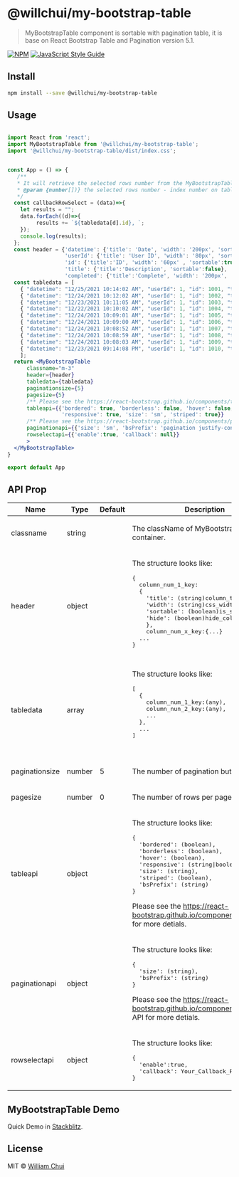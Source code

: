 # @willchui/my-bootstrap-table

> MyBootstrapTable component is sortable with pagination table, it is base on React Bootstrap Table and Pagination version 5.1.

[![NPM](https://img.shields.io/npm/v/@willchui/my-bootstrap-table.svg)](https://www.npmjs.com/package/@willchui/my-bootstrap-table) [![JavaScript Style Guide](https://img.shields.io/badge/code_style-standard-brightgreen.svg)](https://standardjs.com)

## Install

```bash
npm install --save @willchui/my-bootstrap-table
```

## Usage

```jsx

import React from 'react';
import MyBootstrapTable from '@willchui/my-bootstrap-table';
import '@willchui/my-bootstrap-table/dist/index.css';


const App = () => {
   /** 
   * It will retrieve the selected rows number from the MyBootstrapTable component.
   * @param {number[])} the selected rows number - index number on tabledata.
   */
  const callbackRowSelect = (data)=>{
    let results = "";
    data.forEach((d)=>{
         results += `${tabledata[d].id}, `;
    });
    console.log(results);
  };
  const header = {'datetime': {'title': 'Date', 'width': '200px', 'sortable':true, 'hide': false},
                  'userId': {'title': 'User ID', 'width': '80px', 'sortable':false, 'hide': true},
                  'id': {'title':'ID', 'width': '60px' , 'sortable':true},
                  'title': {'title':'Description', 'sortable':false}, 
                  'completed': {'title':'Complete', 'width': '200px', 'sortable':true}};
  const tabledata = [
    { "datetime": "12/25/2021 10:14:02 AM", "userId": 1, "id": 1001, "title": "delectus aut autem", "completed": false },
    { "datetime": "12/24/2021 10:12:02 AM", "userId": 1, "id": 1002, "title": "quis ut nam facilis et officia qui", "completed": false },
    { "datetime": "12/23/2021 10:11:05 AM", "userId": 1, "id": 1003, "title": "fugiat veniam minus", "completed": false },
    { "datetime": "12/22/2021 10:10:02 AM", "userId": 1, "id": 1004, "title": "et porro tempora", "completed": true },
    { "datetime": "12/24/2021 10:09:01 AM", "userId": 1, "id": 1005, "title": "laboriosam mollitia et enim quasi adipisci quia provident illum", "completed": false },
    { "datetime": "12/24/2021 10:09:00 AM", "userId": 1, "id": 1006, "title": "qui ullam ratione quibusdam voluptatem quia omnis", "completed": false },
    { "datetime": "12/24/2021 10:08:52 AM", "userId": 1, "id": 1007, "title": "illo expedita consequatur quia in", "completed": false },
    { "datetime": "12/24/2021 10:08:59 AM", "userId": 1, "id": 1008, "title": "quo adipisci enim quam ut ab", "completed": true },
    { "datetime": "12/24/2021 10:08:03 AM", "userId": 1, "id": 1009, "title": "molestiae perspiciatis ipsa", "completed": false },
    { "datetime": "12/23/2021 09:14:08 PM", "userId": 1, "id": 1010, "title": "illo est ratione doloremque quia maiores aut", "completed": true }
    ];                  
  return <MyBootstrapTable 
      classname="m-3" 
      header={header} 
      tabledata={tabledata} 
      paginationsize={5} 
      pagesize={5} 
      /** Please see the https://react-bootstrap.github.io/components/table API for more detials. */
      tableapi={{'bordered': true, 'borderless': false, 'hover': false, 
                 'responsive': true, 'size': 'sm', 'striped': true}}
      /** Please see the https://react-bootstrap.github.io/components/pagination API for more detials. */
      paginationapi={{'size': 'sm', 'bsPrefix': 'pagination justify-content-end'}}
      rowselectapi={{'enable':true, 'callback': null}}
      >
  </MyBootstrapTable>
}

export default App
```

## API Prop 

<table>
  <thead>
    <tr>
      <th>Name</th>
      <th>Type</th>
      <th>Default</th>
      <th>Description</th>
    </tr>
  </thead>
  <tbody>
    <tr>
      <td>classname </td>
      <td><div>string</div></td>
      <td></td>
      <td>
      <div><p>The className of MyBootstrapTable container.</p></div></td>
    </tr>
    <tr>
      <td >header</td>
      <td><div>object</div></td>
      <td></td>
      <td><div><p>The structure looks like:<br><pre>
{ 
  column_num_1_key:
  {
    'title': (string)column_title,
    'width': (string)css_width,
    'sortable': (boolean)is_sortable,
    'hide': (boolean)hide_column
    },
    column_num_x_key:{...}
  ... 
}</p></div></td>
      </pre>
    </tr>
    <tr>
      <td >tabledata</td>
      <td><div>array</div></td>
      <td></td>
      <td><div><p>The structure looks like:<br><pre>
[
  {
    column_num_1_key:(any),
    column_nun_2_key:(any),
    ...
  },
  ...
]
      </p></div></td>
      </pre>
    </tr>    
    <tr>
      <td >paginationsize </td>
      <td ><div>number</div></td>
      <td>5</td>
      <td><div ><p>The number of pagination buttons.</p></div></td>
    </tr>
    <tr ><td >pagesize</td>
    <td><div>number</div></td>
    <td>0</td>
    <td><div><p>The number of rows per page.</p></div></td></tr>
    <tr><td>tableapi</td><td ><div>object</div></td><td></td>
    <td><div><p>The structure looks like:<br><pre>
{
  'bordered': (boolean),
  'borderless': (boolean), 
  'hover': (boolean), 
  'responsive': (string|boolean),
  'size': (string),
  'striped': (boolean),
  'bsPrefix': (string)
}
</pre></p>
<p>Please see the <a href='https://react-bootstrap.github.io/components/table'>https://react-bootstrap.github.io/components/table</a> API for more detials.</p></div></td></tr>
    <tr><td >paginationapi </td><td ><div>object</div></td><td><code ></code></td><td><div ><p>The structure looks like:<br><pre>
{
  'size': (string),
  'bsPrefix': (string)
}
</pre></p>
<p>Please see the <a href='https://react-bootstrap.github.io/components/pagination'>https://react-bootstrap.github.io/components/pagination</a> API for more detials.</p></div></td></tr>
<tr>
<td >rowselectapi </td><td ><div>object</div></td><td><code ></code></td><td><div ><p>The structure looks like:<br><pre>
{
  'enable':true,
  'callback': Your_Callback_Function
}
</pre></p>
</div></td>

</tr>

    
</tbody></table>

## MyBootstrapTable Demo

Quick Demo in <a href="https://stackblitz.com/edit/react-mybootstrap-table-demo?file=src%2FApp.js">Stackblitz</a>.

## License

MIT © [William Chui](https://github.com/willchui)
